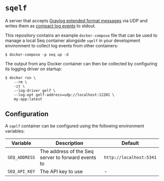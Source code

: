 # `sqelf`

A server that accepts [Graylog extended format messages](http://docs.graylog.org/en/2.5/pages/gelf.html) via UDP and writes them as [compact log events](https://github.com/serilog/serilog-formatting-compact) to stdout.

This repository contains an example `docker-compose` file that can be used to manage a local Seq container alongside `sqelf` in your development environment to collect log events from other containers:

```shell
$ docker-compose -p seq up -d
```

The output from any Docker container can then be collected by configuring its logging driver on startup:

```shell
$ docker run \
    --rm \
    -it \
    --log-driver gelf \
    --log-opt gelf-address=udp://localhost:12201 \
    my-app:latest
```

## Configuration

A `sqelf` container can be configured using the following environment variables:

| Variable | Description | Default |
| -------- | ----------- | ------- |
| `SEQ_ADDRESS`| The address of the Seq server to forward events to | `http://localhost:5341` |
| `SEQ_API_KEY` | The API key to use | - |
